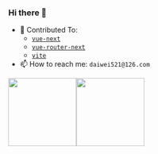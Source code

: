 ### Hi there 👋
- 🔭 Contributed To: 
  - [`vue-next`](https://github.com/vuejs/vue-next) 
  - [`vue-router-next`](https://github.com/vuejs/vue-router-next) 
  - [`vite`](https://github.com/vitejs/vite) 
- 📫 How to reach me: `daiwei521@126.com`

<img align="" height="137px" src="https://github-readme-stats.vercel.app/api?username=edison1105&hide_title=true&hide_border=true&show_icons=true&include_all_commits=true&line_height=21&bg_color=0,EC6C6C,FFD479,FFFC79,73FA79&theme=graywhite" /><img align="" height="137px" src="https://github-readme-stats.vercel.app/api/top-langs/?username=edison1105&hide_title=true&hide_border=true&layout=compact&bg_color=0,73FA79,73FDFF,D783FF&theme=graywhite" />



